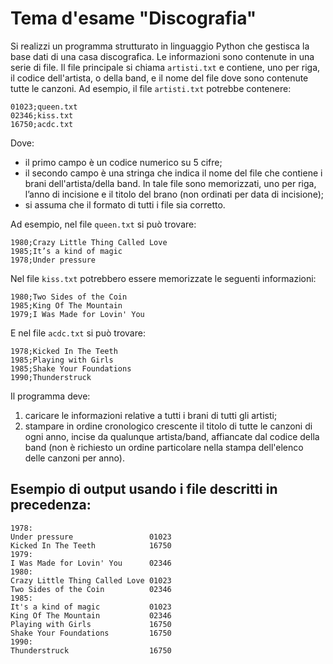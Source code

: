 # Tema d'esame "Discografia"

Si realizzi un programma strutturato in linguaggio Python che gestisca la base dati di una casa discografica. Le informazioni sono contenute in una serie di file. Il file principale si chiama `artisti.txt` e contiene, uno per riga, il codice dell'artista, o della band, e il nome del file dove sono contenute tutte le canzoni. Ad esempio, il file `artisti.txt` potrebbe contenere:

    01023;queen.txt
    02346;kiss.txt
    16750;acdc.txt

Dove:

- il primo campo è un codice numerico su 5 cifre;
- il secondo campo è una stringa che indica il nome del file che contiene i brani dell'artista/della band. In tale file sono memorizzati, uno per riga, l’anno di incisione e il titolo del brano (non ordinati per data di incisione);
- si assuma che il formato di tutti i file sia corretto.

Ad esempio, nel file `queen.txt` si può trovare:

    1980;Crazy Little Thing Called Love
    1985;It’s a kind of magic
    1978;Under pressure

Nel file `kiss.txt`  potrebbero essere memorizzate le seguenti informazioni:

    1980;Two Sides of the Coin
    1985;King Of The Mountain
    1979;I Was Made for Lovin' You

E nel file `acdc.txt` si può trovare:

    1978;Kicked In The Teeth
    1985;Playing with Girls
    1985;Shake Your Foundations
    1990;Thunderstruck

Il programma deve:

1. caricare le informazioni relative a tutti i brani di tutti gli artisti;
2. stampare in ordine cronologico crescente il titolo di tutte le canzoni di ogni anno, incise da qualunque artista/band, affiancate dal codice della band (non è richiesto un ordine particolare nella stampa dell'elenco delle canzoni per anno).

## Esempio di output usando i file descritti in precedenza:

    1978:
    Under pressure                 01023
    Kicked In The Teeth            16750
    1979:
    I Was Made for Lovin' You      02346
    1980:
    Crazy Little Thing Called Love 01023
    Two Sides of the Coin          02346
    1985:
    It's a kind of magic           01023
    King Of The Mountain           02346
    Playing with Girls             16750
    Shake Your Foundations         16750
    1990:
    Thunderstruck                  16750
